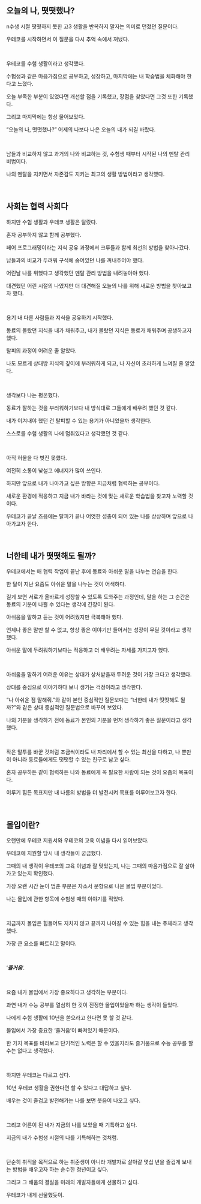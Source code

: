 ## 오늘의 나, 떳떳했나?

n수생 시절 떳떳하지 못한 고3 생활을 반복하지 말자는 의미로 던졌던 질문이다.

우테코를 시작하면서 이 질문을 다시 추억 속에서 꺼냈다.

</br>

우테코를 수험 생활이라고 생각했다. 

수험생과 같은 마음가짐으로 공부하고, 성장하고, 마지막에는 내 학습법을 체화해야 한다고 느꼈다. 

오늘 부족한 부분이 있었다면 개선할 점을 기록했고, 장점을 찾았다면 그것 또한 기록했다. 

그리고 마지막에는 항상 물어보았다. 

“오늘의 나, 떳떳했나?” 어제의 나보다 나은 오늘의 내가 되길 바랐다.

</br>

남들과 비교하지 않고 과거의 나와 비교하는 것, 수험생 때부터 시작된 나의 멘탈 관리 비법이다. 

나의 멘탈을 지키면서 자존감도 지키는 최고의 생활 방법이라고 생각했다.

</br>

## 사회는 협력 사회다

하지만 수험 생활과 우테코 생활은 달랐다. 

혼자 공부하지 않고 함께 공부했다. 

페어 프로그래밍이라는 지식 공유 과정에서 크루들과 함께 최선의 방법을 찾아나갔다. 

남들과의 비교가 두려워 구석에 숨어있던 나를 꺼내주어야 했다. 

어린날 나를 위했다고 생각했던 멘탈 관리 방법을 내려놓아야 했다. 

대견했던 어린 시절의 나였지만 더 대견해질 오늘의 나를 위해 새로운 방법을 찾아보고자 했다.

</br>

용기 내 다른 사람들과 지식을 공유하기 시작했다. 

동료의 몰랐던 지식을 내가 채워주고, 내가 몰랐던 지식은 동료가 채워주며 공생하고자 했다. 

탈피의 과정이 어려운 줄 알았다. 

나도 모르게 상대방 지식의 깊이에 부러워하게 되고, 나 자신이 초라하게 느껴질 줄 알았다. 

</br>

생각보다 나는 평온했다. 

동료가 잘하는 것을 부러워하기보다 내 방식대로 그들에게 배우려 했던 것 같다. 

내가 이겨내야 했던 건 탈피할 수 있는 용기가 아니었을까 생각한다. 

스스로를 수험 생활의 나에 멈춰있다고 생각했던 것 같다.

</br>

아직 허물을 다 벗진 못했다. 

여전히 소통이 낯설고 에너지가 많이 쓰인다. 

하지만 앞으로 내가 나아가고 싶은 방향은 지금처럼 협력하는 공부이다. 

새로운 환경에 적응하고 지금 내가 바라는 것에 맞는 새로운 학습법을 찾고자 노력할 것이다. 

우테코가 끝날 즈음에는 탈피가 끝나 어엿한 성충이 되어 있는 나를 상상하며 앞으로 나아가고자 한다.

</br>

## 너한테 내가 떳떳해도 될까?

우테코에서는 매 협력 작업이 끝난 후에 동료와 아쉬운 말을 나누는 연습을 한다. 

한 달이 지난 요즘도 아쉬운 말을 나누는 것이 어색하다.

길게 보면 서로가 올바르게 성장할 수 있도록 도와주는 과정인데, 말을 하는 그 순간은 동료의 기분이 나쁠 수 있다는 생각에 긴장이 된다. 

아쉬움을 말하고 듣는 것이 어려웠지만 극복해야 했다. 

언제나 좋은 말만 할 수 없고, 항상 좋은 이야기만 들어서는 성장이 무딜 것이라고 생각했다.

아쉬운 말에 두려워하기보다는 적응하고 더 배우려는 자세를 가지고자 했다.

</br>

아쉬움을 말하기 어려운 이유는 상대가 상처받을까 두려운 것이 가장 크다고 생각했다. 

상대를 중심으로 이야기하다 보니 생기는 걱정이라고 생각한다. 

“나 아쉬운 점 말해줘.”와 같이 본인 중심적인 질문보다는 “너한테 내가 떳떳해도 될까?”와 같은 상대 중심적인 질문법으로 바꾸어 보았다. 

나의 기분을 생각하기 전에 동료가 본인의 기분을 먼저 생각하기 좋은 질문이라고 생각했다.

</br>

작은 말투를 바꾼 것처럼 조금씩이라도 내 자리에서 할 수 있는 최선을 다하고, 나 뿐만이 아니라 동료들에게도 떳떳할 수 있는 친구로 남고 싶다. 

혼자 공부하든 같이 협력하든 나와 동료에게 꼭 필요한 사람이 되는 것이 요즘의 목표이다. 

이루기 힘든 목표지만 내 나름의 방법을 더 발전시켜 목표를 이루어보고자 한다.

</br>

## 몰입이란?

오랜만에 우테코 지원서와 우테코의 교육 이념을 다시 읽어보았다. 

우테코에 지원할 당시 내 생각들이 궁금했다. 

그때의 내 생각이 우테코의 교육 이념과 잘 맞았는지, 나는 그때의 마음가짐으로 잘 살아가고 있는지 확인했다. 

가장 오랜 시간 눈이 멈춘 부분은 자소서 문항으로 나온 몰입 부분이었다. 

나는 몰입에 관한 항목에 수험생 때의 이야기를 적었다.

</br>

지금까지 몰입은 힘들어도 지치지 않고 끝까지 나아갈 수 있는 힘을 내는 주체라고 생각했다. 

가장 큰 요소를 빠트리고 말이다.

</br>

‘***즐거움***’.

</br>

요즘 내가 몰입에서 가장 중요하다고 생각하는 부분이다. 

과연 내가 수능 공부를 열심히 한 것이 진정한 몰입이었을까 하는 생각이 들었다. 

나에게 수험 생활에 10년을 쏟으라고 한다면 못 할 것 같다.

몰입에서 가장 중요한 ‘즐거움’이 빠져있기 때문이다.

한 가지 목표를 바라보고 단기적인 노력은 할 수 있을지라도 즐거움으로 수능 공부를 할 수는 없다고 생각했다.

</br>

하지만 우테코는 다르고 싶다.

10년 우테코 생활을 권한다면 할 수 있다고 대답하고 싶다.

배우는 것이 즐겁고 발전해가는 나를 보면 웃음이 나오고 싶다.

</br>

그리고 어른이 된 내가 지금의 나를 보았을 때 기특하고 싶다.

지금의 내가 수험생 시절의 나를 기특해하는 것처럼.

</br>

단순히 취직을 목적으로 하는 취준생이 아니라 개발자로 살아갈 몇십 년을 즐겁게 보내는 방법을 배우고자 하는 순수한 청년이고 싶다.

그리고 그 배움의 결실을 미래의 개발자들에게 선물하고 싶다.

우테코가 내게 선물했듯이.
